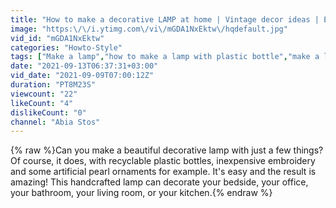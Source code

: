 ```yaml
---
title: "How to make a decorative LAMP at home | Vintage decor ideas | Embroidery and Pearls"
image: "https:\/\/i.ytimg.com\/vi\/mGDA1NxEktw\/hqdefault.jpg"
vid_id: "mGDA1NxEktw"
categories: "Howto-Style"
tags: ["Make a lamp","how to make a lamp with plastic bottle","make a lamp"]
date: "2021-09-13T06:37:31+03:00"
vid_date: "2021-09-09T07:00:12Z"
duration: "PT8M23S"
viewcount: "22"
likeCount: "4"
dislikeCount: "0"
channel: "Abia Stos"
---
```

{% raw %}Can you make a beautiful decorative lamp with just a few things? Of course, it does, with recyclable plastic bottles, inexpensive embroidery and some artificial pearl ornaments for example. It's easy and the result is amazing! This handcrafted lamp can decorate your bedside, your office, your bathroom, your living room, or your kitchen.{% endraw %}
